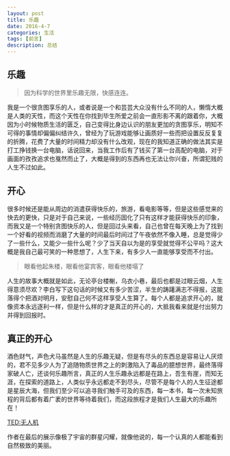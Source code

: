 ```yaml
---
layout: post
title: 乐趣
date: 2016-4-7
categories: 生活
tags: [前言]
description: 总结
---
```


## 乐趣

> 因为科学的世界里乐趣无限，快感连连。

我是一个很贪图享乐的人，或者说是一个和芸芸大众没有什么不同的人，懒惰大概是人类的天性，而这个天性在你找到毕生所爱之前会一直形影不离的跟着你，大概因为小时候物质生活的匮乏，自己变得比身边认识的朋友更加的贪图享乐，明知不可得的事情却偏偏纠结许久，曾经为了玩游戏能够让画质好一些而把设置反反复复的折腾，花费了大量的时间精力却没有什么改观，现在的我知道正确的做法其实是打工挣钱换一台电脑，话说回来，当我工作后有了钱买了第一台高配的电脑，对于画面的孜孜追求也戛然而止了，大概是得到的东西再也无法让你兴奋，所谓犯贱的人生不过如此。

## 开心

很多时候还是能从周边的消遣获得快乐的，旅游，看电影等等，但是这些感觉来的快去的更快，只是对于自己来说，一些经历固化了只有这样才能获得快乐的印象，而我又是一个特别贪图快乐的人，但是回过头来看，自己也曾在每天晚上为了找到一个好看的视频而消磨了大量的时间最后时间过了午夜依然不像入睡，总是觉得少了一些什么，又能少一些什么呢？少了当天自以为是的享受就觉得不公平吗？这大概是我自己最可笑的一种思想了，人生下来，有多少人一直能够享受而不付出。

> 眼看他起朱楼，眼看他宴宾客，眼看他楼塌了

人生的故事大概就是如此，无论亭台楼榭，乌衣小巷，最后也都是过眼云烟，人生得意须尽欢？李白写下这句话的时候又有多少苦涩，半生的踌躇满志不得报，这能落得个把酒对明月，安慰自己何不这样享受人生算了。每个人都是追求开心的，就像资本永远逐利一样，但是什么样的才是真正的开心的，大抵我看来就是付出努力并得到回报时。


## 真正的开心

酒色财气，声色犬马虽然是人生的乐趣无疑，但是有尽头的东西总是容易让人厌烦的，君不见多少人为了追随物质世界之上的刺激陷入了毒品的臆想世界，最终落得家破人亡，还谈何乐趣所言，真正的人生乐趣永远都是在路上，吾生有崖，而知无涯，在探索的道路上，人类似乎永远都走不到尽头，尽管不是每个人的人生征途都是星辰大海，但我们至少可以追寻我们触手可及的东西，每一本书，每一次未知旅程的背后都有着广袤的世界等待着我们，而这段旅程才是我们人生最大的乐趣所在！

[TED:无人机](http://open.163.com/movie/2016/3/M/F/MBHBRK2GK_MBHBSUGMF.html)

作者在最后的展示像极了宇宙的群星闪耀，就像他说的，每一个认真的人都能看到自然极致的美丽。